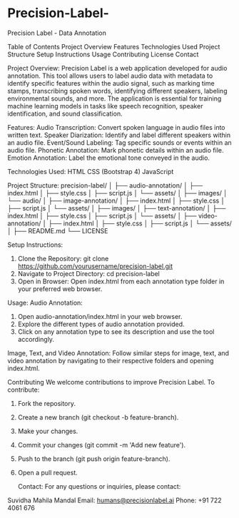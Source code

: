 # Precision-Label-
Precision Label - Data Annotation

Table of Contents
Project Overview
Features
Technologies Used
Project Structure
Setup Instructions
Usage
Contributing
License
Contact

Project Overview:
Precision Label is a web application developed for audio annotation. This tool allows users to label audio data with metadata to identify specific features within the audio signal, such as marking time stamps, transcribing spoken words, identifying different speakers, labeling environmental sounds, and more. The application is essential for training machine learning models in tasks like speech recognition, speaker identification, and sound classification.

Features:
Audio Transcription: Convert spoken language in audio files into written text.
Speaker Diarization: Identify and label different speakers within an audio file.
Event/Sound Labeling: Tag specific sounds or events within an audio file.
Phonetic Annotation: Mark phonetic details within an audio file.
Emotion Annotation: Label the emotional tone conveyed in the audio.

Technologies Used:
HTML
CSS (Bootstrap 4)
JavaScript

Project Structure:
precision-label/
│
├── audio-annotation/
│   ├── index.html
│   ├── style.css
│   ├── script.js
│   └── assets/
│       ├── images/
│       └── audio/
│
├── image-annotation/
│   ├── index.html
│   ├── style.css
│   ├── script.js
│   └── assets/
│       ├── images/
│
├── text-annotation/
│   ├── index.html
│   ├── style.css
│   ├── script.js
│   └── assets/
│
├── video-annotation/
│   ├── index.html
│   ├── style.css
│   ├── script.js
│   └── assets/
│
├── README.md
└── LICENSE

Setup Instructions:
1. Clone the Repository:
   git clone https://github.com/yourusername/precision-label.git
2. Navigate to Project Directory:
   cd precision-label
3. Open in Browser:
   Open index.html from each annotation type folder in your preferred web browser.

Usage:
Audio Annotation: 
1. Open audio-annotation/index.html in your web browser.
2. Explore the different types of audio annotation provided.
3. Click on any annotation type to see its description and use the tool accordingly.

Image, Text, and Video Annotation:
Follow similar steps for image, text, and video annotation by navigating to their respective folders and opening index.html.

Contributing
We welcome contributions to improve Precision Label. To contribute:

1. Fork the repository.
2. Create a new branch (git checkout -b feature-branch).
3. Make your changes.
4. Commit your changes (git commit -m 'Add new feature').
5. Push to the branch (git push origin feature-branch).
6. Open a pull request.

   Contact:
For any questions or inquiries, please contact:

Suvidha Mahila Mandal
Email: humans@precisionlabel.ai
Phone: +91 722 4061 676
